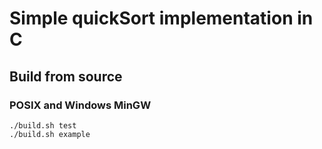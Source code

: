 # Simple quickSort implementation in C

## Build from source
### POSIX and Windows MinGW
```
./build.sh test
./build.sh example
```

